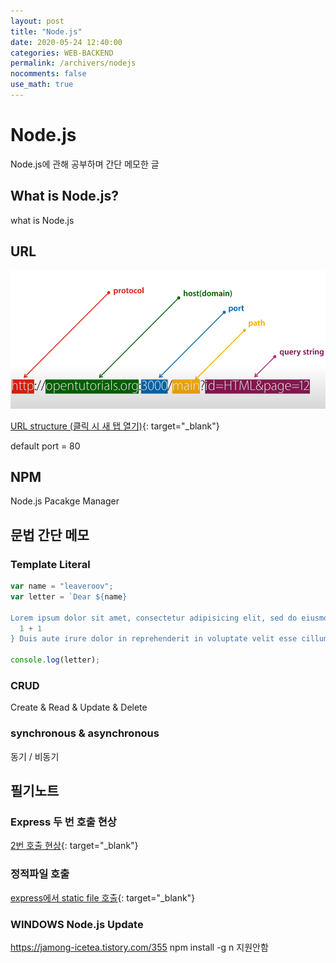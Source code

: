```yaml
---
layout: post
title: "Node.js"
date: 2020-05-24 12:40:00
categories: WEB-BACKEND
permalink: /archivers/nodejs
nocomments: false
use_math: true
---
```


# Node.js

Node.js에 관해 공부하며 간단 메모한 글

## What is Node.js?

what is Node.js

## URL

![url](/assets/posts/2020-05-24-nodejs/url.png)

[URL structure (클릭 시 새 탭 열기)](https://howurls.work/#/){: target="\_blank"}

default port = 80

## NPM

Node.js Pacakge Manager

## 문법 간단 메모

### Template Literal

```js
var name = "leaveroov";
var letter = `Dear ${name}

Lorem ipsum dolor sit amet, consectetur adipisicing elit, sed do eiusmod tempor incididunt ut labore et dolore magna aliqua. ${name} Ut enim ad minim veniam, quis nostrud exercitation ullamco laboris nisi ut aliquip ex ea commodo consequat. ${
  1 + 1
} Duis aute irure dolor in reprehenderit in voluptate velit esse cillum dolore eu fugiat nulla pariatur. Excepteur sint occaecat cupidatat non proident, sunt in culpa egoing qui officia deserunt mollit anim id est laborum. ${name}`;

console.log(letter);
```

### CRUD

Create & Read & Update & Delete

### synchronous & asynchronous

동기 / 비동기

<!-- ![executeCMD](/assets/posts/2020-03-21-bithumbcal/bithumbcal.gif)
 [PHP 표준 Library (클릭 시 새 탭 열기)](https://www.php.net/manual/en/){: target="\_blank"}
 [PHP type table Document (클릭 시 새 탭 열기)](http://php.net/manual/en/types.comparisons.php){: target="\_blank"}
 -->

## 필기노트

### Express 두 번 호출 현상

[2번 호출 현상](https://medium.com/sjk5766/node-express-api%EA%B0%80-%EB%91%90-%EB%B2%88-%ED%98%B8%EC%B6%9C%EB%90%98%EB%8A%94-%ED%98%84%EC%83%81-b11f98a064e){: target="\_blank"}

### 정적파일 호출

[express에서 static file 호출](https://m.blog.naver.com/PostView.nhn?blogId=pjok1122&logNo=221545195520&proxyReferer=https:%2F%2Fwww.google.com%2F){: target="\_blank"}

### WINDOWS Node.js Update

https://jamong-icetea.tistory.com/355 npm install -g n 지원안함
